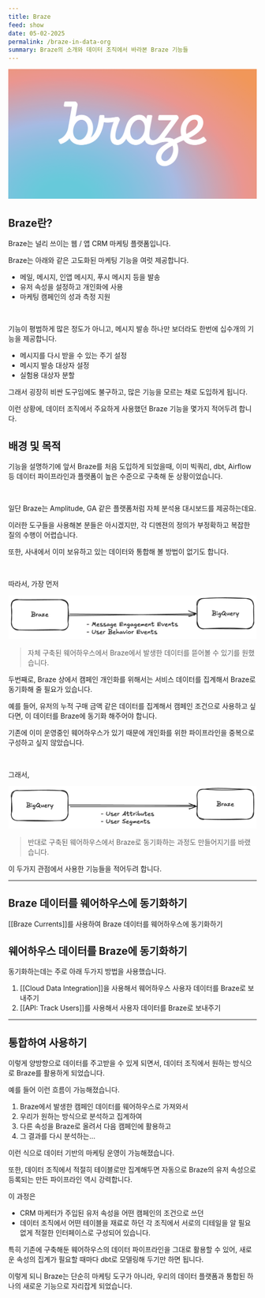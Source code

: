 ```yaml
---
title: Braze
feed: show
date: 05-02-2025
permalink: /braze-in-data-org
summary: Braze의 소개와 데이터 조직에서 바라본 Braze 기능들
---
```


![Braze Logo](/assets/img/braze-in-data-org/braze.png "Braze Logo")

## Braze란?

Braze는 널리 쓰이는 웹 / 앱 CRM 마케팅 플랫폼입니다.

Braze는 아래와 같은 고도화된 마케팅 기능을 여럿 제공합니다.
- 메일, 메시지, 인앱 메시지, 푸시 메시지 등을 발송
- 유저 속성을 설정하고 개인화에 사용
- 마케팅 캠페인의 성과 측정 지원

<br/>

기능이 평범하게 많은 정도가 아니고, 메시지 발송 하나만 보더라도 한번에 십수개의 기능을 제공합니다.
- 메시지를 다시 받을 수 있는 주기 설정
- 메시지 발송 대상자 설정
- 실험용 대상자 분할

그래서 굉장히 비싼 도구임에도 불구하고, 많은 기능을 모르는 채로 도입하게 됩니다.

이런 상황에, 데이터 조직에서 주요하게 사용했던 Braze 기능을 몇가지 적어두려 합니다.

## 배경 및 목적
기능을 설명하기에 앞서 Braze를 처음 도입하게 되었을때,
이미 빅쿼리, dbt, Airflow 등 데이터 파이프라인과 플랫폼이 높은 수준으로 구축해 둔 상황이었습니다.

<br/>

일단 Braze는 Amplitude, GA 같은 플랫폼처럼 자체 분석용 대시보드를 제공하는데요.

이러한 도구들을 사용해본 분들은 아시겠지만, 각 디멘젼의 정의가 부정확하고 복잡한 질의 수행이 어렵습니다.

또한, 사내에서 이미 보유하고 있는 데이터와 통합해 볼 방법이 없기도 합니다.

<br/>

따라서, 가장 먼저

![Braze to BigQuery](/assets/img/braze-in-data-org/braze-to-bigquery.png "Braze to BigQuery")

> 자체 구축된 웨어하우스에서 Braze에서 발생한 데이터를 뜯어볼 수 있기를 원했습니다.

두번째로, Braze 상에서 캠페인 개인화를 위해서는 서비스 데이터를 집계해서 Braze로 동기화해 줄 필요가 있습니다.

예를 들어, 유저의 누적 구매 금액 같은 데이터를 집계해서 캠페인 조건으로 사용하고 싶다면, 이 데이터를 Braze에 동기화 해주어야 합니다.

기존에 이미 운영중인 웨어하우스가 있기 때문에 개인화를 위한 파이프라인을 중복으로 구성하고 싶지 않았습니다.

<br/>

그래서,

![BigQuery to Braze](/assets/img/braze-in-data-org/bigquery-to-braze.png "BigQuery to Braze")

> 반대로 구축된 웨어하우스에서 Braze로 동기화하는 과정도 만들어지기를 바랬습니다.

이 두가지 관점에서 사용한 기능들을 적어두려 합니다.

---

## Braze 데이터를 웨어하우스에 동기화하기

[[Braze Currents]]를 사용하여 Braze 데이터를 웨어하우스에 동기화하기

## 웨어하우스 데이터를 Braze에 동기화하기

동기화하는데는 주로 아래 두가지 방법을 사용했습니다.

1. [[Cloud Data Integration]]을 사용해서 웨어하우스 사용자 데이터를 Braze로 보내주기
2. [[API: Track Users]]를 사용해서 사용자 데이터를 Braze로 보내주기

---

## 통합하여 사용하기

이렇게 양방향으로 데이터를 주고받을 수 있게 되면서, 데이터 조직에서 원하는 방식으로 Braze를 활용하게 되었습니다.

예를 들어 이런 흐름이 가능해졌습니다.

1. Braze에서 발생한 캠페인 데이터를 웨어하우스로 가져와서
2. 우리가 원하는 방식으로 분석하고 집계하여
3. 다른 속성을 Braze로 올려서 다음 캠페인에 활용하고
4. 그 결과를 다시 분석하는...

이런 식으로 데이터 기반의 마케팅 운영이 가능해졌습니다.

또한, 데이터 조직에서 적절히 테이블로만 집계해두면 자동으로 Braze의 유저 속성으로 등록되는 만든 파이프라인 역시 강력합니다.

이 과정은
- CRM 마케터가 주입된 유저 속성을 어떤 캠페인의 조건으로 쓰던
- 데이터 조직에서 어떤 테이블을 재료로 하던
각 조직에서 서로의 디테일을 알 필요 없게 적절한 인터페이스로 구성되어 있습니다.

특히 기존에 구축해둔 웨어하우스의 데이터 파이프라인을 그대로 활용할 수 있어, 새로운 속성의 집계가 필요할 때마다 dbt로 모델링해 두기만 하면 됩니다.

이렇게 되니 Braze는 단순히 마케팅 도구가 아니라, 우리의 데이터 플랫폼과 통합된 하나의 새로운 기능으로 자리잡게 되었습니다.
